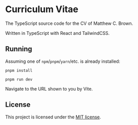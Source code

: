 # Curriculum Vitae

The TypeScript source code for the CV of Matthew C. Brown.

Written in TypeScript with React and TailwindCSS.

## Running

Assuming one of `npm`/`pnpm`/`yarn`/etc. is already installed:

`pnpm install`

`pnpm run dev`

Navigate to the URL shown to you by Vite.

## License

This project is licensed under the [MIT license](LICENSE).

